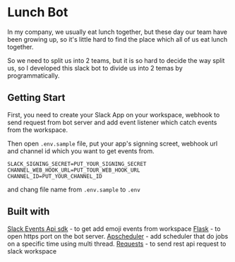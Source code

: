 # Lunch Bot
In my company, we usually eat lunch together, but these day our team have been growing up, so it's little hard to find the place which all of us eat lunch together.

So we need to split us into 2 teams, but it is so hard to decide the way split us, so I developed this slack bot to divide us into 2 temas by programmatically.

## Getting Start
First, you need to create your Slack App on your workspace, webhook to send request from bot server and add event listener which catch events from the workspace.

Then open `.env.sample` file, put your app's signning screet, webhook url and channel id which you want to get events from.
``` inside .env.sample
SLACK_SIGNING_SECRET=PUT_YOUR_SIGNING_SECRET
CHANNEL_WEB_HOOK_URL=PUT_TOUR_WEB_HOOK_URL
CHANNEL_ID=PUT_YOUR_CHANNEL_ID
```
and chang file name from `.env.sample` to `.env`
## Built with
[Slack Events Api sdk](https://github.com/slackapi/python-slack-events-api) - to get add emoji events from workspace
[Flask](http://flask.pocoo.org/) - to open https port on the bot server.
[Apscheduler](https://apscheduler.readthedocs.io/en/latest/index.html) - add scheduler that do jobs on a specific time using multi thread.
[Requests](http://docs.python-requests.org/en/master/) - to send rest api request to slack workspace